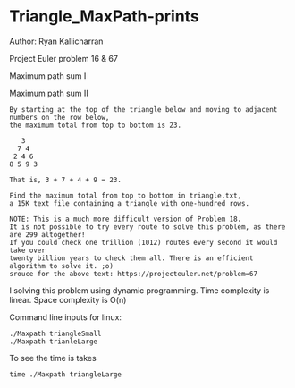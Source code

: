 # Triangle_MaxPath-prints
Author: Ryan Kallicharran

Project Euler problem 16 & 67

Maximum path sum I

Maximum path sum II


```
By starting at the top of the triangle below and moving to adjacent numbers on the row below,
the maximum total from top to bottom is 23.

   3
  7 4
 2 4 6
8 5 9 3

That is, 3 + 7 + 4 + 9 = 23.

Find the maximum total from top to bottom in triangle.txt,
a 15K text file containing a triangle with one-hundred rows.

NOTE: This is a much more difficult version of Problem 18. 
It is not possible to try every route to solve this problem, as there are 299 altogether! 
If you could check one trillion (1012) routes every second it would take over 
twenty billion years to check them all. There is an efficient algorithm to solve it. ;o)
srouce for the above text: https://projecteuler.net/problem=67
```

I solving this problem using dynamic programming.
Time complexity is linear.
Space complexity is O(n)

Command line inputs for linux:
```
./Maxpath triangleSmall
./Maxpath trianleLarge
```
To see the time is takes
```
time ./Maxpath triangleLarge
```


